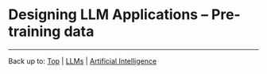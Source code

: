 # Designing LLM Applications – Pre-training data


----

Back up to: [Top](index.md) | [LLMs](../index.md) | [Artificial Intelligence](../../index.md)
